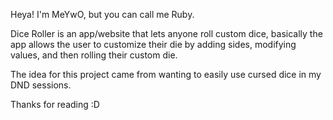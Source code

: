 Heya! I'm MeYwO, but you can call me Ruby.

Dice Roller is an app/website that lets anyone roll custom dice, basically the app allows the user to customize their die by adding sides, modifying values,
and then rolling their custom die.

The idea for this project came from wanting to easily use cursed dice in my DND sessions.

Thanks for reading :D
